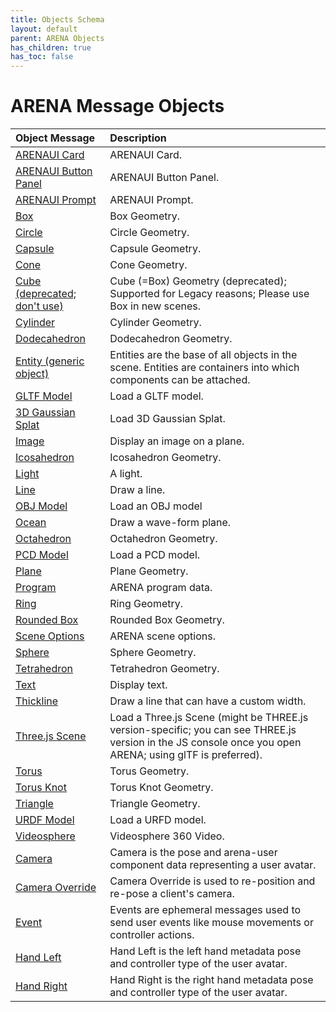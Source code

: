 ```yaml
---
title: Objects Schema
layout: default
parent: ARENA Objects
has_children: true
has_toc: false
---
```


<!--CAUTION: This file is autogenerated from https://github.com/arenaxr/arena-schemas. Changes made here may be overwritten.-->

# ARENA Message Objects

|Object Message|Description|
| :--- | :--- |
|[ARENAUI Card](arenaui-card)|ARENAUI Card.|
|[ARENAUI Button Panel](arenaui-button-panel)|ARENAUI Button Panel.|
|[ARENAUI Prompt](arenaui-prompt)|ARENAUI Prompt.|
|[Box](box)|Box Geometry.|
|[Circle](circle)|Circle Geometry.|
|[Capsule](capsule)|Capsule Geometry.|
|[Cone](cone)|Cone Geometry.|
|[Cube (deprecated; don't use)](cube)|Cube (=Box) Geometry (deprecated); Supported for Legacy reasons; Please use Box in new scenes.|
|[Cylinder](cylinder)|Cylinder Geometry.|
|[Dodecahedron](dodecahedron)|Dodecahedron Geometry.|
|[Entity (generic object)](entity)|Entities are the base of all objects in the scene. Entities are containers into which components can be attached.|
|[GLTF Model](gltf-model)|Load a GLTF model.|
|[3D Gaussian Splat](gaussian_splatting)|Load 3D Gaussian Splat.|
|[Image](image)|Display an image on a plane.|
|[Icosahedron](icosahedron)|Icosahedron Geometry.|
|[Light](light)|A light.|
|[Line](line)|Draw a line.|
|[OBJ Model](obj-model)|Load an OBJ model|
|[Ocean](ocean)|Draw a wave-form plane.|
|[Octahedron](octahedron)|Octahedron Geometry.|
|[PCD Model](pcd-model)|Load a PCD model.|
|[Plane](plane)|Plane Geometry.|
|[Program](arena-program)|ARENA program data.|
|[Ring](ring)|Ring Geometry.|
|[Rounded Box](roundedbox)|Rounded Box Geometry.|
|[Scene Options](arena-scene-options)|ARENA scene options.|
|[Sphere](sphere)|Sphere Geometry.|
|[Tetrahedron](tetrahedron)|Tetrahedron Geometry.|
|[Text](text)|Display text.|
|[Thickline](thickline)|Draw a line that can have a custom width.|
|[Three.js Scene](threejs-scene)|Load a Three.js Scene (might be THREE.js version-specific; you can see THREE.js version in the JS console once you open ARENA; using glTF is preferred).|
|[Torus](torus)|Torus Geometry.|
|[Torus Knot](torusKnot)|Torus Knot Geometry.|
|[Triangle](triangle)|Triangle Geometry.|
|[URDF Model](urdf-model)|Load a URFD model.|
|[Videosphere](videosphere)|Videosphere 360 Video.|
|[Camera](camera)|Camera is the pose and arena-user component data representing a user avatar.|
|[Camera Override](camera-override)|Camera Override is used to re-position and re-pose a client's camera.|
|[Event](event)|Events are ephemeral messages used to send user events like mouse movements or controller actions.|
|[Hand Left](hand)|Hand Left is the left hand metadata pose and controller type of the user avatar.|
|[Hand Right](hand)|Hand Right is the right hand metadata pose and controller type of the user avatar.|
